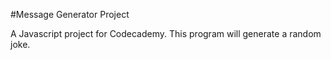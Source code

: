 #Message Generator Project

A Javascript project for Codecademy. This program will generate a random joke.
